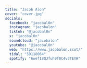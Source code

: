 ```yaml
---
title: "Jacob Alon"
cover: "cover.jpg"
socials:
  facebook: "jacobal0n"
  instagram: "jacobalon"
  tiktok: "@jacobal0n"
  x: "jacobal0n"
  soundcloud: "jacobalon"
  youtube: "@jacobal0n"
  web: "https://www.jacobalon.scot/"
  tidal: "50118064"
  spotify: "6wef18QJfuh9f0C4v3TEVH"
---
```


